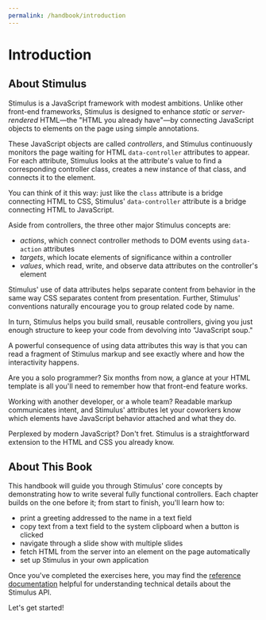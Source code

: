 ```yaml
---
permalink: /handbook/introduction
---
```


# Introduction

## About Stimulus

Stimulus is a JavaScript framework with modest ambitions. Unlike other front-end frameworks, Stimulus is designed to enhance _static_ or _server-rendered_ HTML—the "HTML you already have"—by connecting JavaScript objects to elements on the page using simple annotations.

These JavaScript objects are called _controllers_, and Stimulus continuously monitors the page waiting for HTML `data-controller` attributes to appear. For each attribute, Stimulus looks at the attribute's value to find a corresponding controller class, creates a new instance of that class, and connects it to the element.

You can think of it this way: just like the `class` attribute is a bridge connecting HTML to CSS, Stimulus' `data-controller` attribute is a bridge connecting HTML to JavaScript.

Aside from controllers, the three other major Stimulus concepts are:

* _actions_, which connect controller methods to DOM events using `data-action` attributes
* _targets_, which locate elements of significance within a controller
* _values_, which read, write, and observe data attributes on the controller's element

Stimulus' use of data attributes helps separate content from behavior in the same way CSS separates content from presentation. Further, Stimulus' conventions naturally encourage you to group related code by name.

In turn, Stimulus helps you build small, reusable controllers, giving you just enough structure to keep your code from devolving into "JavaScript soup."

A powerful consequence of using data attributes this way is that you can read a fragment of Stimulus markup and see exactly where and how the interactivity happens.

Are you a solo programmer? Six months from now, a glance at your HTML template is all you'll need to remember how that front-end feature works.

Working with another developer, or a whole team? Readable markup communicates intent, and Stimulus' attributes let your coworkers know which elements have JavaScript behavior attached and what they do.

Perplexed by modern JavaScript? Don't fret. Stimulus is a straightforward extension to the HTML and CSS you already know.

## About This Book

This handbook will guide you through Stimulus' core concepts by demonstrating how to write several fully functional controllers. Each chapter builds on the one before it; from start to finish, you'll learn how to:

* print a greeting addressed to the name in a text field
* copy text from a text field to the system clipboard when a button is clicked
* navigate through a slide show with multiple slides
* fetch HTML from the server into an element on the page automatically
* set up Stimulus in your own application

Once you've completed the exercises here, you may find the [reference documentation](../reference/controllers) helpful for understanding technical details about the Stimulus API.

Let's get started!
